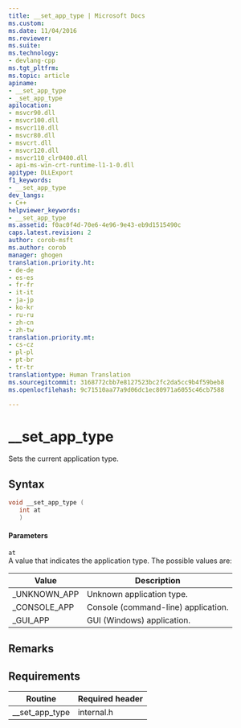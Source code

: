 ```yaml
---
title: __set_app_type | Microsoft Docs
ms.custom: 
ms.date: 11/04/2016
ms.reviewer: 
ms.suite: 
ms.technology:
- devlang-cpp
ms.tgt_pltfrm: 
ms.topic: article
apiname:
- __set_app_type
- _set_app_type
apilocation:
- msvcr90.dll
- msvcr100.dll
- msvcr110.dll
- msvcr80.dll
- msvcrt.dll
- msvcr120.dll
- msvcr110_clr0400.dll
- api-ms-win-crt-runtime-l1-1-0.dll
apitype: DLLExport
f1_keywords:
- __set_app_type
dev_langs:
- C++
helpviewer_keywords:
- __set_app_type
ms.assetid: f0ac0f4d-70e6-4e96-9e43-eb9d1515490c
caps.latest.revision: 2
author: corob-msft
ms.author: corob
manager: ghogen
translation.priority.ht:
- de-de
- es-es
- fr-fr
- it-it
- ja-jp
- ko-kr
- ru-ru
- zh-cn
- zh-tw
translation.priority.mt:
- cs-cz
- pl-pl
- pt-br
- tr-tr
translationtype: Human Translation
ms.sourcegitcommit: 3168772cbb7e8127523bc2fc2da5cc9b4f59beb8
ms.openlocfilehash: 9c71510aa77a9d06dc1ec80971a6055c46cb7588

---
```

# __set_app_type
Sets the current application type.  
  
## Syntax  
  
```cpp  
void __set_app_type (  
   int at  
   )  
```  
  
#### Parameters  
 `at`  
 A value that indicates the application type. The possible values are:  
  
|Value|Description|  
|-----------|-----------------|  
|_UNKNOWN_APP|Unknown application type.|  
|_CONSOLE_APP|Console (command-line) application.|  
|_GUI_APP|GUI (Windows) application.|  
  
## Remarks  
  
## Requirements  
  
|Routine|Required header|  
|-------------|---------------------|  
|__set_app_type|internal.h|


<!--HONumber=Jan17_HO2-->


